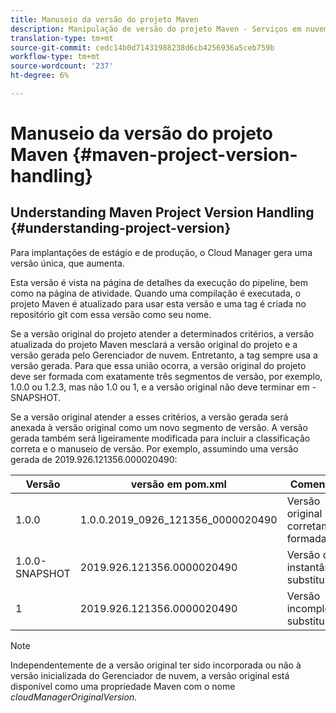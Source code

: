 ```yaml
---
title: Manuseio da versão do projeto Maven
description: Manipulação de versão do projeto Maven - Serviços em nuvem
translation-type: tm+mt
source-git-commit: cedc14b0d71431988238d6cb4256936a5ceb759b
workflow-type: tm+mt
source-wordcount: '237'
ht-degree: 6%

---
```



# Manuseio da versão do projeto Maven {#maven-project-version-handling}


## Understanding Maven Project Version Handling {#understanding-project-version}

Para implantações de estágio e de produção, o Cloud Manager gera uma versão única, que aumenta.

Esta versão é vista na página de detalhes da execução do pipeline, bem como na página de atividade. Quando uma compilação é executada, o projeto Maven é atualizado para usar esta versão e uma tag é criada no repositório git com essa versão como seu nome.

Se a versão original do projeto atender a determinados critérios, a versão atualizada do projeto Maven mesclará a versão original do projeto e a versão gerada pelo Gerenciador de nuvem. Entretanto, a tag sempre usa a versão gerada. Para que essa união ocorra, a versão original do projeto deve ser formada com exatamente três segmentos de versão, por exemplo, 1.0.0 ou 1.2.3, mas não 1.0 ou 1, e a versão original não deve terminar em -SNAPSHOT.

Se a versão original atender a esses critérios, a versão gerada será anexada à versão original como um novo segmento de versão. A versão gerada também será ligeiramente modificada para incluir a classificação correta e o manuseio de versão. Por exemplo, assumindo uma versão gerada de 2019.926.121356.000020490:

| **Versão** | **versão em pom.xml** | **Comentário** |
|---|---|---|
| 1.0.0 | 1.0.0.2019_0926_121356_0000020490 | Versão original corretamente formada |
| 1.0.0-SNAPSHOT | 2019.926.121356.0000020490 | Versão do instantâneo, substituída |
| 1 | 2019.926.121356.0000020490 | Versão incompleta, substituída |

>[!NOTE]
>
>Independentemente de a versão original ter sido incorporada ou não à versão inicializada do Gerenciador de nuvem, a versão original está disponível como uma propriedade Maven com o nome *cloudManagerOriginalVersion.*
